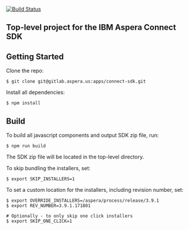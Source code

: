 [![Build Status](https://build.aspera.us/buildStatus/icon?job=apps-trunk-build-mac-10.13-64-connect-sdk-dw%2Fmaster)](https://build.aspera.us/job/apps-trunk-build-mac-10.13-64-connect-sdk-dw/job/master/)

## Top-level project for the IBM Aspera Connect SDK

## Getting Started
Clone the repo:
```shell
$ git clone git@gitlab.aspera.us:apps/connect-sdk.git

```
Install all dependencies:
```shell
$ npm install
```

## Build
To build all javascript components and output SDK zip file, run:

```shell
$ npm run build
```
The SDK zip file will be located in the top-level directory.

To skip bundling the installers, set:
```shell
$ export SKIP_INSTALLERS=1
```

To set a custom location for the installers, including revision number, set:
```shell
$ export OVERRIDE_INSTALLERS=/aspera/process/release/3.9.1
$ export REV_NUMBER=3.9.1.171801

# Optionally - to only skip one click installers
$ export SKIP_ONE_CLICK=1
```
